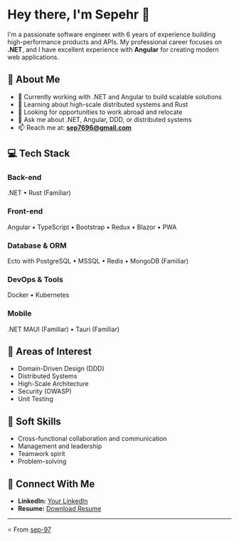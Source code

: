 # Hey there, I'm Sepehr 👋

I'm a passionate software engineer with 6 years of experience building high-performance products and APIs. My professional career focuses on **.NET**, and I have excellent experience with **Angular** for creating modern web applications.

## 🚀 About Me

- 🔭 Currently working with .NET and Angular to build scalable solutions
- 🌱 Learning about high-scale distributed systems and Rust
- 🤔 Looking for opportunities to work abroad and relocate
- 💬 Ask me about .NET, Angular, DDD, or distributed systems
- 📫 Reach me at: **sep7696@gmail.com**

## 💻 Tech Stack

### Back-end
.NET • Rust (Familiar)

### Front-end
Angular • TypeScript • Bootstrap • Redux • Blazor • PWA

### Database & ORM
Ecto with PostgreSQL • MSSQL • Redis • MongoDB (Familiar)

### DevOps & Tools
Docker • Kubernetes

### Mobile
.NET MAUI (Familiar) • Tauri (Familiar)

## 🎯 Areas of Interest

- Domain-Driven Design (DDD)
- Distributed Systems
- High-Scale Architecture
- Security (OWASP)
- Unit Testing

## 🤝 Soft Skills

- Cross-functional collaboration and communication
- Management and leadership
- Teamwork spirit
- Problem-solving

## 🔗 Connect With Me

- **LinkedIn:** [Your LinkedIn](https://www.linkedin.com/in/sepehr-ashtari-mahini-9275ab152/)
- **Resume:** [Download Resume](YOUR_RESUME_URL)

---

⭐️ From [sep-97](https://github.com/sep-97)
